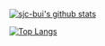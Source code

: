
[![sjc-bui's github stats](https://github-readme-stats.vercel.app/api?username=sjc-bui)](https://github.com/sjc-bui)

[![Top Langs](https://github-readme-stats.vercel.app/api/top-langs/?username=sjc-bui&layout=compact)](https://github.com/sjc-bui)
